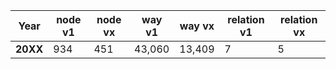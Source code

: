 Year |node v1 | node vx | way v1 | way vx | relation v1 | relation vx 
 ---|---|---|---|---|---|---| 
**20XX**|934|451|43,060|13,409|7|5